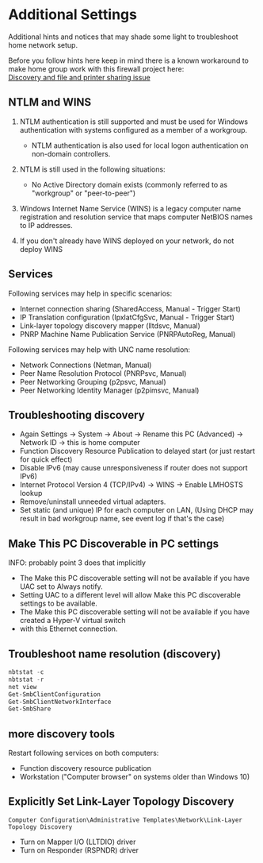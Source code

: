 
# Additional Settings

Additional hints and notices that may shade some light to troubleshoot home network setup.

Before you follow hints here keep in mind there is a known workaround to make home group work with
this firewall project here:\
[Discovery and file and printer sharing issue](https://github.com/metablaster/WindowsFirewallRuleset/blob/develop/Readme/Problematic%20Traffic.md#case-10-discovery-and-file-and-printer-sharing-issue-on-home-networks-workgroup)

## NTLM and WINS

1. NTLM authentication is still supported and must be used for Windows authentication with systems
   configured as a member of a workgroup.

   - NTLM authentication is also used for local logon authentication on non-domain controllers.

2. NTLM is still used in the following situations:

   - No Active Directory domain exists (commonly referred to as "workgroup" or "peer-to-peer")

3. Windows Internet Name Service (WINS) is a legacy computer name registration and resolution service
   that maps computer NetBIOS names to IP addresses.

4. If you don't already have WINS deployed on your network, do not deploy WINS

## Services

Following services may help in specific scenarios:

- Internet connection sharing (SharedAccess, Manual - Trigger Start)
- IP Translation configuration (IpxlatCfgSvc, Manual - Trigger Start)
- Link-layer topology discovery mapper (lltdsvc, Manual)
- PNRP Machine Name Publication Service (PNRPAutoReg, Manual)

Following services may help with UNC name resolution:

- Network Connections (Netman, Manual)
- Peer Name Resolution Protocol (PNRPsvc, Manual)
- Peer Networking Grouping (p2psvc, Manual)
- Peer Networking Identity Manager (p2pimsvc, Manual)

## Troubleshooting discovery

- Again Settings -> System -> About -> Rename this PC (Advanced) -> Network ID -> this is home computer
- Function Discovery Resource Publication to delayed start (or just restart for quick effect)
- Disable IPv6 (may cause unresponsiveness if router does not support IPv6)
- Internet Protocol Version 4 (TCP/IPv4) -> WINS -> Enable LMHOSTS lookup
- Remove/uninstall unneeded virtual adapters.
- Set static (and unique) IP for each computer on LAN, (Using DHCP may result in bad workgroup name,
  see event log if that's the case)

## Make This PC Discoverable in PC settings

INFO: probably point 3 does that implicitly

- The Make this PC discoverable setting will not be available if you have UAC set to Always notify.
- Setting UAC to a different level will allow Make this PC discoverable settings to be available.
- The Make this PC discoverable setting will not be available if you have created a Hyper-V virtual switch
- with this Ethernet connection.

## Troubleshoot name resolution (discovery)

```powershell
nbtstat -c
nbtstat -r
net view
Get-SmbClientConfiguration
Get-SmbClientNetworkInterface
Get-SmbShare
```

## more discovery tools

Restart following services on both computers:

- Function discovery resource publication
- Workstation ("Computer browser" on systems older than Windows 10)

## Explicitly Set Link-Layer Topology Discovery

`Computer Configuration\Administrative Templates\Network\Link-Layer Topology Discovery`

- Turn on Mapper I/O (LLTDIO) driver
- Turn on Responder (RSPNDR) driver
